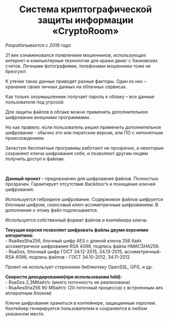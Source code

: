 <h1 align="center">Система криптографической защиты информации «CryptoRoom»</h1>
<p align="left">
<i>
Разрабатывается с 2019 года
</i>
</p>
<p align="left">
21 век ознаменовался появлением мошенников, использующих интернет и компьютерные технологии для кражи денег с банковских счетов.  Личными фотографиями, телефонами мошенники тоже не брезгуют. 
</p>
<p align="left">
К утечке таких данных приводят разные факторы. Один из них – хранение своих личных данных на облачных сервисах. 
</p>
<p align="left">
Как только злоумышленник получает пароль к облаку – все данные пользователя под угрозой.
</p>
<p align="left">
Для защиты файлов в облаке можно применить дополнительное шифрование внешними программами. 
</p>
<p align="left">
Но как правило,  если пользователь решил применить дополнительное шифрование - обычно это или пиратские версии, или ПО с непонятным происхождением.
</p>
<p align="left">
Зачастую бесплатные программы работают не прозрачно, а некоторые сохраняют ключи шифрования себе, и позволяют другим людям получить доступ к файлам.
</p>
<br>
<p align="left">
<strong>
Данный проект 
</strong>
– предназначен для шифрования файлов. Полностью прозрачен.
Гарантирует отсутствие Backdoor’s и похищение ключей шифрования. 
</p>
<p align="left">
Используется гибридное шифрование. Содержимое файлов шифруется блочным шифром, сеансовый ключ ассиметричным шифрованием. В дополнение к этому файл подписывается.
</p>
<p align="left">
Используется собственный формат файлов и контейнера ключа.
</p>
<p align="left">
<strong>
Текущая версия позволяет шифровать файлы двумя версиями алгоритмов:<br>
</strong>
- RsaAesSha256, блочный шифр AES c длиной ключа 256 байт, ассиметричное шифрование RSA 4096, подпись файла HMACSHA256.<br>
- RsaGos, блочный шифр ГОСТ 34.12-2015, 34.13-2015, ассиметричный-RSA 4096, подпись файлов - ГОСТ 34.10-2012, 34.11-2012<br>
</p>
<p align="left">
Проект не использует стороннюю библиотеку OpenSSL, GPG, и др.
</p>
<p align="left">
<strong>
Cкорости декодирования(при использовании  hdd):
</strong><br>
- RsaGos  2,3Мбайт/с (много поточность не реализована) <br>
- RsaAesSha256   90 Мбайт/с (20 поточный процессор с встроенным aes аппаратным блоком)<br>
</p>
<p align="left">
Ключи шифрования храниться в контейнере, защищенным паролем. Контейнер генерируется пользователем и сохраняется в любом указанном месте.
</p>
